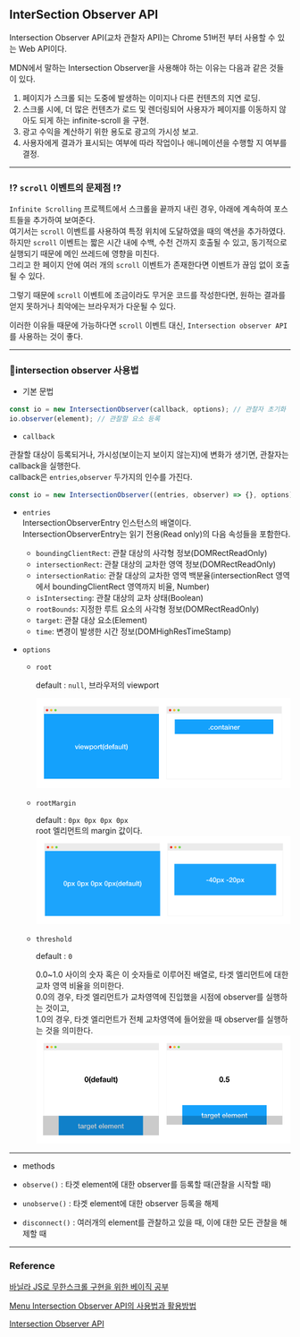 ## InterSection Observer API

Intersection Observer API(교차 관찰자 API)는 Chrome 51버전 부터 사용할 수 있는 Web API이다.     

MDN에서 말하는 Intersection Observer을 사용해야 하는 이유는 다음과 같은 것들이 있다. 

1. 페이지가 스크롤 되는 도중에 발생하는 이미지나 다른 컨텐츠의 지연 로딩.
2. 스크롤 시에, 더 많은 컨텐츠가 로드 및 렌더링되어 사용자가 페이지를 이동하지 않아도 되게 하는 infinite-scroll 을 구현.
3. 광고 수익을 계산하기 위한 용도로 광고의 가시성 보고.
4. 사용자에게 결과가 표시되는 여부에 따라 작업이나 애니메이션을 수행할 지 여부를 결정.

-----------------------------------------------------     
### ⁉ `scroll` 이벤트의 문제점 ⁉          

`Infinite Scrolling` 프로젝트에서 스크롤을 끝까지 내린 경우, 아래에 계속하여 포스트들을 추가하여 보여준다.   
여기서는 `scroll` 이벤트를 사용하여 특정 위치에 도달하였을 때의 액션을 추가하였다. 하지만 `scroll` 이벤트는 짧은 시간 내에 수백, 수천 건까지 호출될 수 있고, 동기적으로 실행되기 때문에 메인 쓰레드에 영향을 미친다.  
그리고 한 페이지 안에 여러 개의 `scroll` 이벤트가 존재한다면 이벤트가 끊임 없이 호출될 수 있다.      

그렇기 때문에 `scroll` 이벤트에 조금이라도 무거운 코드를 작성한다면, 원하는 결과를 얻지 못하거나 최악에는 브라우저가 다운될 수 있다.        

이러한 이유들 때문에 가능하다면 `scroll` 이벤트 대신, `Intersection observer API` 를 사용하는 것이 좋다. 

-----------------------------------------------------           
### 🌈intersection observer 사용법

* 기본 문법
```javascript
const io = new IntersectionObserver(callback, options); // 관찰자 초기화
io.observer(element); // 관찰할 요소 등록
```
* `callback`   

관찰할 대상이 등록되거나, 가시성(보이는지 보이지 않는지)에 변화가 생기면, 관찰자는 callback을 실행한다.   
callback은 `entries`,`observer` 두가지의 인수를 가진다. 

```javascript
const io = new IntersectionObserver((entries, observer) => {}, options);
```  

* `entries`  
  IntersectionObserverEntry 인스턴스의 배열이다.    
  IntersectionObserverEntry는 읽기 전용(Read only)의 다음 속성들을 포함한다.    
  
  * `boundingClientRect`: 관찰 대상의 사각형 정보(DOMRectReadOnly)
  * `intersectionRect`: 관찰 대상의 교차한 영역 정보(DOMRectReadOnly)
  * `intersectionRatio`: 관찰 대상의 교차한 영역 백분율(intersectionRect 영역에서 boundingClientRect 영역까지 비율, Number)
  * `isIntersecting`: 관찰 대상의 교차 상태(Boolean)
  * `rootBounds`: 지정한 루트 요소의 사각형 정보(DOMRectReadOnly)
  * `target`: 관찰 대상 요소(Element)
  * `time`: 변경이 발생한 시간 정보(DOMHighResTimeStamp)

* `options`
  * `root`     
        
      default : `null`, 브라우저의 viewport   
      
      ![](https://raw.githubusercontent.com/hyeyoon/blog/master/public/img/4/root.png)
  * `rootMargin`
           
      default : `0px 0px 0px 0px`  
      root 엘리먼트의 margin 값이다.
      ![](https://raw.githubusercontent.com/hyeyoon/blog/master/public/img/4/rootmargin.png)
  
  * `threshold`    
     
     default : `0`      
     
     0.0~1.0 사이의 숫자 혹은 이 숫자들로 이루어진 배열로, 타겟 엘리먼트에 대한 교차 영역 비율을 의미한다.        
     0.0의 경우, 타겟 엘리먼트가 교차영역에 진입했을 시점에 observer를 실행하는 것이고,      
     1.0의 경우, 타겟 엘리먼트가 전체 교차영역에 들어왔을 때 observer를 실행하는 것을 의미한다.    
     ![](https://raw.githubusercontent.com/hyeyoon/blog/master/public/img/4/threshold.png)   
 -----------------------------------------------------              
 * methods
 
  * `observe()`  : 타겟 element에 대한 observer를 등록할 때(관찰을 시작할 때) 
  * `unobserve()` : 타겟 element에 대한 observer 등록을 해제
  * `disconnect()` : 여러개의 element를 관찰하고 있을 때, 이에 대한 모든 관찰을 해제할 때


---------------------------------------------
### Reference
[바닐라 JS로 무한스크롤 구현을 위한 베이직 공부](https://velog.io/@dev-tinkerbell/%EB%AC%B4%ED%95%9C%EC%8A%A4%ED%81%AC%EB%A1%A4-%EA%B5%AC%ED%98%84%EB%B0%A9%EB%B2%95)     

[Menu
Intersection Observer API의 사용법과 활용방법](http://blog.hyeyoonjung.com/2019/01/09/intersectionobserver-tutorial/)      

[Intersection Observer API](https://developer.mozilla.org/ko/docs/Web/API/Intersection_Observer_API)
